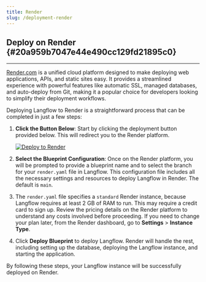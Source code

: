 ```yaml
---
title: Render
slug: /deployment-render
---
```


## Deploy on Render {#20a959b7047e44e490cc129fd21895c0}

---

[Render.com](http://render.com/) is a unified cloud platform designed to make deploying web applications, APIs, and static sites easy. It provides a streamlined experience with powerful features like automatic SSL, managed databases, and auto-deploy from Git, making it a popular choice for developers looking to simplify their deployment workflows.

Deploying Langflow to Render is a straightforward process that can be completed in just a few steps:

1. **Click the Button Below**: Start by clicking the deployment button provided below. This will redirect you to the Render platform.

   [![Deploy to Render](/logos/render-deploy.svg)](https://render.com/deploy?repo=https%3A%2F%2Fgithub.com%2Flangflow-ai%2Flangflow%2Ftree%2Fdev)

2. **Select the Blueprint Configuration**: Once on the Render platform, you will be prompted to provide a blueprint name and to select the branch for your `render.yaml` file in Langflow. This configuration file includes all the necessary settings and resources to deploy Langflow in Render. The default is `main`.
3. The `render.yaml` file specifies a `standard` Render instance, because Langflow requires at least 2 GB of RAM to run. This may require a credit card to sign up. Review the pricing details on the Render platform to understand any costs involved before proceeding. If you need to change your plan later, from the Render dashboard, go to **Settings** > **Instance Type**.

4. Click **Deploy Blueprint** to deploy Langflow. Render will handle the rest, including setting up the database, deploying the Langflow instance, and starting the application.

By following these steps, your Langflow instance will be successfully deployed on Render.
